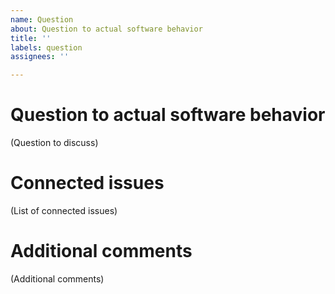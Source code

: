 ```yaml
---
name: Question
about: Question to actual software behavior
title: ''
labels: question
assignees: ''

---
```


# Question to actual software behavior

(Question to discuss)

# Connected issues

(List of connected issues)

# Additional comments

(Additional comments)
